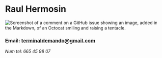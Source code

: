 # Raul Hermosin
![Screenshot of a comment on a GitHub issue showing an image, added in the Markdown, of an Octocat smiling and raising a tentacle.](https://www.rastrolab.com/wp-content/uploads/guy-headshot-business_result.webp)
### Email: terminaldemando@gmail.com     
*Num tel: 665 45 98 07*
